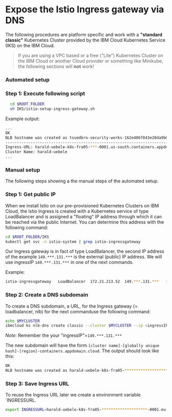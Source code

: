 # Expose the Istio Ingress gateway via DNS

The following procedures are platform specific and work with a **"standard classic"** Kubernetes Cluster provided by the IBM Cloud Kubernetes Service (IKS) on the IBM Cloud. 

>If you are using a VPC based or a free ("Lite") Kubernetes Cluster on the IBM Cloud or another Cloud provider or something like Minikube, the following sections will **not** work!

### Automated setup

### Step 1: Execute following script

```sh
  cd $ROOT_FOLDER
  sh IKS/istio-setup-ingress-gateway.sh
```

Example output:

```sh
...
OK
NLB hostname was created as tsuedbro-security-works-162e406f043e20da9b0ef0731954a894-0002.us-south.containers.appdomain.cloud
------------------------------------------------------------------------
Ingress-URL: harald-uebele-k8s-fra05-***-0001.us-south.containers.appdomain.cloud
Cluster Name: harald-uebele
...
```

### Manual setup

The following steps showing a the manual steps of the automated setup.

### Step 1: Get public IP

When we install Istio on our pre-provisioned Kubernetes Clusters on IBM Cloud, the Istio Ingress is created with a Kubernetes service of type LoadBalancer and is assigned a "floating" IP address through which it can be reached via the public Internet. You can determine this address with the following command:

```sh
cd $ROOT_FOLDER/IKS
kubectl get svc -n istio-system | grep istio-ingressgateway
```
Our Ingress gateway is in fact of type LoadBalancer, the second IP address of the example `149.***.131.***` is the external (public) IP address.  We will use ingressIP `149.***.131.***`  in one of the next commands.

Example:

```sh
istio-ingressgateway   LoadBalancer  172.21.213.52  149.***.131.***   15020:31754/TCP,...
```

### Step 2: Create a DNS subdomain

To create a DNS subdomain, a URL, for the Ingress gateway (= loadbalancer, nlb) for the next commanduse the following command:

```sh
echo $MYCLUSTER
ibmcloud ks nlb-dns create classic --cluster $MYCLUSTER --ip <ingressIP>
```

_Note:_ Remember the your "ingressIP"=`149.***.131.***`

The new subdomain will have the form `[cluster name]-[globally unique hash]-[region]-containers.appdomain.cloud`. The output should look like this:

```sh
OK
NLB hostname was created as harald-uebele-k8s-fra05-********************-0001.eu-de.containers.appdomain.cloud
```

### Step 3: Save Ingress URL

To reuse the Ingress URL later we create a environment variable  `INGRESSURL.

```sh
export INGRESSURL=harald-uebele-k8s-fra05-********************-0001.eu-de.containers.appdomain.cloud
```